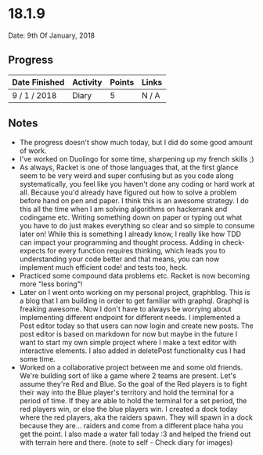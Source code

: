 # 18.1.9

Date: 9th Of January, 2018

## Progress

| Date Finished | Activity | Points | Links |
| ------------- | -------- | ------ | ----- |
| 9 / 1 / 2018 | Diary | 5 | N / A |



## Notes 
- The progress doesn't show much today, but I did do some good amount of work.
- I've worked on Duolingo for some time, sharpening up my french skills ;)
- As always, Racket is one of those languages that, at the first glance seem to be very weird and super confusing but as you code along systematically, you feel like you haven't done any coding or hard work at all. Because you'd already have figured out how to solve a problem before hand on pen and paper. I think this is an awesome strategy. I do this all the time when I am solving algorithms on hackerrank and codingame etc. Writing something down on paper or typing out what you have to do just makes everything so clear and so simple to consume later on! While this is something I already know, I really like how TDD can impact your programming and thought process. Adding in check-expects for every function requires thinking, which leads you to understanding your code better and that means, you can now implement much efficient code! and tests too, heck.
- Practiced some compound data problems etc. Racket is now becoming more "less boring"!
- Later on I went onto working on my personal project, graphblog. This is a blog that I am building in order to get familiar with graphql. Graphql is freaking awesome. Now I don't have to always be worrying about implementing different endpoint for different needs. I implemented a Post editor today so that users can now login and create new posts. The post editor is based on markdown for now but maybe in the future I want to start my own simple project where I make a text editor with interactive elements. I also added in deletePost functionality cus I had some time.
- Worked on a collaborative project between me and some old friends. We're building sort of like a game where 2 teams are present. Let's assume they're Red and Blue. So the goal of the Red players is to fight their way into the Blue player's territory and hold the terminal for a period of time. If they are able to hold the terminal for a set period, the red players win, or else the blue players win. I created a dock today where the red players, aka the raiders spawn. They will spawn in a dock because they are... raiders and come from a different place haha you get the point. I also made a water fall today :3 and helped the friend out with terrain here and there. (note to self - Check diary for images)